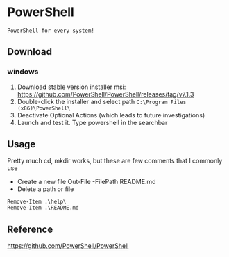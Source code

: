 # PowerShell
`PowerShell for every system!` 

## Download 

### windows
1. Download stable version installer msi: https://github.com/PowerShell/PowerShell/releases/tag/v7.1.3
2. Double-click the installer and select path `C:\Program Files (x86)\PowerShell\`
3. Deactivate Optional Actions (which leads to future investigations)
4. Launch and test it. Type powershell in the searchbar 

## Usage
Pretty much cd, mkdir works, but these are few comments that I commonly use
* Create a new file
Out-File -FilePath README.md
* Delete a path or file 
```
Remove-Item .\help\
Remove-Item .\README.md
```


## Reference
https://github.com/PowerShell/PowerShell 

